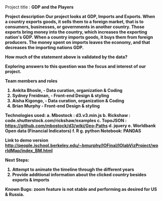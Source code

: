 Project title : <b>GDP and the Players<b>

Project description
Our project looks at GDP, Imports and Exports. When a country exports goods, it sells them to a foreign market, that is to consumers, businesses, or governments in another country. Those exports bring money into the country, which increases the exporting nation's GDP. When a country imports goods, it buys them from foreign producers. The money spent on imports leaves the economy, and that decreases the importing nations GDP. 

How much of the statement above is validated by the data? 

Exploring answers to this question was the focus and interest of our project. 

Team members and roles
 1. Ankita Bhosle, - Data curation, organization & Coding
 2. Sydney Freidman, - Front-end Design & styling
 3. Aisha Kigongo, - Data curation, organization & Coding
 4. Brian Murphy - Front-end Design & styling
 
Technologies used:
 a. Mbostock : d3.v3.min.js
 b. Rickshaw : code.shutterstock.com/rickshaw/examples
 c. TopoJSON : https://github.com/mbostock/d3/wiki/Geo-Paths
 d. jquery
 e. Worldbank Open data (Financial Indicators)
 f. R
 g. python Notebook: PANDAS

Link to demo version
http://people.ischool.berkeley.edu/~bmurphy/IOFinal/IOlabVizProject/worldMap/index_BM.html

Next Steps:
 1. Attempt to animate the timeline through the different years
 2. Provide additional information about the clicked country besides exports & imports
 
Known Bugs:
zoom feature is not stable and performing as desired for US & Russia. 
 
